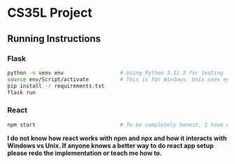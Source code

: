 # CS35L Project

## Running Instructions

### Flask

```bash
python -m venv env                  # Using Python 3.11.3 for testing
source env/Script/activate          # This is for Windows. Unix uses env/bin/activate for virtual environments I think
pip install -r requirements.txt
flask run
```

### React

```bash
npm start                           # To be completely honest, I have no clue how node js seupt works
```

**I do not know how react works with npm and npx and how it interacts with Windows vs Unix. If anyone knows a better way to do react app setup please redo the implementation or teach me how to.**